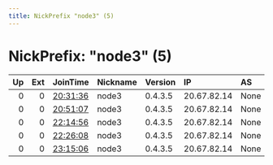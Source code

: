 ```yaml
---
title: NickPrefix "node3" (5)
---
```


# NickPrefix: "node3" (5)

|   Up |   Ext | JoinTime                                                                                            | Nickname   | Version   | IP          | AS   | CC   |   ORp |   Dirp | OS    | Contact   |   eFamMembers |
|-----:|------:|:----------------------------------------------------------------------------------------------------|:-----------|:----------|:------------|:-----|:-----|------:|-------:|:------|:----------|--------------:|
|    0 |     0 | [20:31:36](https://metrics.torproject.org/rs.html#details/0FC9A86A2FF6CB189B6BCE3D563520F06C1F6A4D) | node3      | 0.4.3.5   | 20.67.82.14 | None | us   |  5037 |      0 | Linux | None      |             1 |
|    0 |     0 | [20:51:07](https://metrics.torproject.org/rs.html#details/9290317A8749E5EFE6C029A4D77771B383049991) | node3      | 0.4.3.5   | 20.67.82.14 | None | us   |  5037 |      0 | Linux | None      |             1 |
|    0 |     0 | [22:14:56](https://metrics.torproject.org/rs.html#details/0935683C00B4E43BEDA6D206E8BFDC48AFCBDE3B) | node3      | 0.4.3.5   | 20.67.82.14 | None | us   |  5037 |      0 | Linux | None      |             1 |
|    0 |     0 | [22:26:08](https://metrics.torproject.org/rs.html#details/691F89988EBD55EB361839740271D741F81C5B5B) | node3      | 0.4.3.5   | 20.67.82.14 | None | us   |  5037 |      0 | Linux | None      |             1 |
|    0 |     0 | [23:15:06](https://metrics.torproject.org/rs.html#details/23673C6F87E11D56AE372590C595B960BA3B694F) | node3      | 0.4.3.5   | 20.67.82.14 | None | us   |  5037 |      0 | Linux | None      |             1 |
